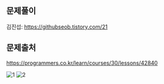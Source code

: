 ## 문제풀이
김진섭: https://githubseob.tistory.com/21
## 문제출처
https://programmers.co.kr/learn/courses/30/lessons/42840

![1](https://user-images.githubusercontent.com/83795383/128619486-03696d49-411b-4351-bf32-48edf00f2219.jpg)
![2](https://user-images.githubusercontent.com/83795383/128619488-3e71b088-b49c-4c0f-819c-04d2c67c95bf.jpg)
